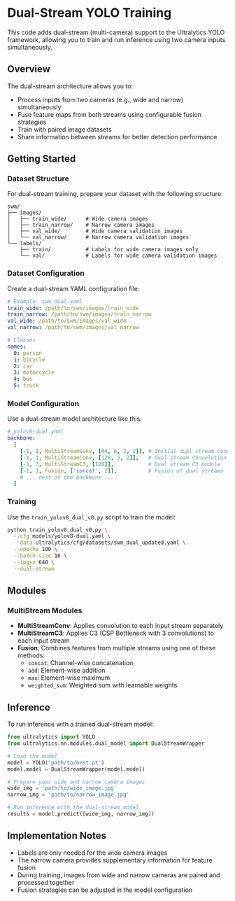 # Dual-Stream YOLO Training

This code adds dual-stream (multi-camera) support to the Ultralytics YOLO framework, allowing you to train and run inference using two camera inputs simultaneously.

## Overview

The dual-stream architecture allows you to:
- Process inputs from two cameras (e.g., wide and narrow) simultaneously
- Fuse feature maps from both streams using configurable fusion strategies
- Train with paired image datasets
- Share information between streams for better detection performance

## Getting Started

### Dataset Structure

For dual-stream training, prepare your dataset with the following structure:

```
swm/
├── images/
│   ├── train_wide/      # Wide camera images
│   ├── train_narrow/    # Narrow camera images
│   ├── val_wide/        # Wide camera validation images
│   └── val_narrow/      # Narrow camera validation images
└── labels/
    ├── train/           # Labels for wide camera images only
    └── val/             # Labels for wide camera validation images
```

### Dataset Configuration

Create a dual-stream YAML configuration file:

```yaml
# Example: swm_dual.yaml
train_wide: /path/to/swm/images/train_wide
train_narrow: /path/to/swm/images/train_narrow
val_wide: /path/to/swm/images/val_wide
val_narrow: /path/to/swm/images/val_narrow

# Classes
names:
  0: person
  1: bicycle
  2: car
  3: motorcycle
  4: bus
  5: truck
```

### Model Configuration

Use a dual-stream model architecture like this:

```yaml
# yolov8-dual.yaml
backbone:
  [
    [-1, 1, MultiStreamConv, [64, 6, 2, 2]], # Initial dual stream convolution
    [-1, 1, MultiStreamConv, [128, 3, 2]],   # Dual stream convolution with downsampling 
    [-1, 3, MultiStreamC3, [128]],           # Dual stream C3 module
    [-1, 1, Fusion, ['concat', 2]],          # Fusion of dual streams
    # ... rest of the backbone ...
  ]
```

### Training

Use the `train_yolov8_dual_v0.py` script to train the model:

```bash
python train_yolov8_dual_v0.py \
  --cfg models/yolov8-dual.yaml \
  --data ultralytics/cfg/datasets/swm_dual_updated.yaml \
  --epochs 100 \
  --batch-size 16 \
  --imgsz 640 \
  --dual-stream
```

## Modules

### MultiStream Modules

- **MultiStreamConv**: Applies convolution to each input stream separately
- **MultiStreamC3**: Applies C3 (CSP Bottleneck with 3 convolutions) to each input stream
- **Fusion**: Combines features from multiple streams using one of these methods:
  - `concat`: Channel-wise concatenation
  - `add`: Element-wise addition
  - `max`: Element-wise maximum
  - `weighted_sum`: Weighted sum with learnable weights

## Inference

To run inference with a trained dual-stream model:

```python
from ultralytics import YOLO
from ultralytics.nn.modules.dual_model import DualStreamWrapper

# Load the model
model = YOLO('path/to/best.pt')
model.model = DualStreamWrapper(model.model)

# Prepare your wide and narrow camera images
wide_img = 'path/to/wide_image.jpg'
narrow_img = 'path/to/narrow_image.jpg'

# Run inference with the dual-stream model
results = model.predict([wide_img, narrow_img])
```

## Implementation Notes

- Labels are only needed for the wide camera images
- The narrow camera provides supplementary information for feature fusion
- During training, images from wide and narrow cameras are paired and processed together
- Fusion strategies can be adjusted in the model configuration
